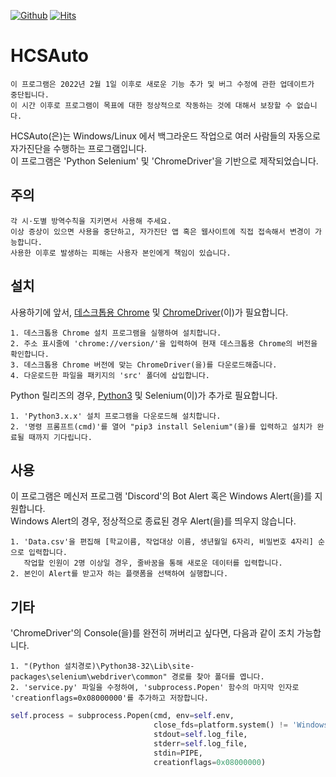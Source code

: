 [![Github](https://img.shields.io/github/license/hansatcode/HCSAuto?style=flat-square)](https://github.com/HanSatCode/HCSAuto/blob/main/LICENSE)
[![Hits](https://hits.seeyoufarm.com/api/count/incr/badge.svg?url=https%3A%2F%2Fgithub.com%2FHanSatCode%2FHCSAuto&count_bg=%2379C83D&title_bg=%23555555&icon=&icon_color=%23E7E7E7&title=hits&edge_flat=true)](https://hits.seeyoufarm.com)


# HCSAuto
```
이 프로그램은 2022년 2월 1일 이후로 새로운 기능 추가 및 버그 수정에 관한 업데이트가 중단됩니다.
이 시간 이후로 프로그램이 목표에 대한 정상적으로 작동하는 것에 대해서 보장할 수 없습니다.
```
HCSAuto(은)는 Windows/Linux 에서 백그라운드 작업으로 여러 사람들의 자동으로 자가진단을 수행하는 프로그램입니다.<br/>
이 프로그램은 'Python Selenium' 및 'ChromeDriver'을 기반으로 제작되었습니다.

## 주의
```
각 시·도별 방역수칙을 지키면서 사용해 주세요. 
이상 증상이 있으면 사용을 중단하고, 자가진단 앱 혹은 웹사이트에 직접 접속해서 변경이 가능합니다.
사용한 이후로 발생하는 피해는 사용자 본인에게 책임이 있습니다.
```
## 설치
사용하기에 앞서, [데스크톱용 Chrome](https://www.google.com/intl/ko/chrome/) 및 [ChromeDriver](https://chromedriver.chromium.org/home)(이)가 필요합니다.
```
1. 데스크톱용 Chrome 설치 프로그램을 실행하여 설치합니다.
2. 주소 표시줄에 'chrome://version/'을 입력하여 현재 데스크톱용 Chrome의 버전을 확인합니다.
3. 데스크톱용 Chrome 버전에 맞는 ChromeDriver(을)를 다운로드해줍니다.
4. 다운로드한 파일을 패키지의 'src' 폴더에 삽입합니다.
```
Python 릴리즈의 경우, [Python3](https://www.python.org/) 및 Selenium(이)가 추가로 필요합니다.
```
1. 'Python3.x.x' 설치 프로그램을 다운로드해 설치합니다.
2. '명령 프롬프트(cmd)'를 열어 "pip3 install Selenium"(을)를 입력하고 설치가 완료될 때까지 기다립니다.
```
## 사용
이 프로그램은 메신저 프로그램 'Discord'의 Bot Alert 혹은 Windows Alert(을)를 지원합니다.<br/>
Windows Alert의 경우, 정상적으로 종료된 경우 Alert(을)를 띄우지 않습니다.
```
1. 'Data.csv'을 편집해 [학교이름, 작업대상 이름, 생년월일 6자리, 비밀번호 4자리] 순으로 입력합니다.
   작업할 인원이 2명 이상일 경우, 줄바꿈을 통해 새로운 데이터를 입력합니다.
2. 본인이 Alert를 받고자 하는 플랫폼을 선택하여 실행합니다.
```
## 기타
'ChromeDriver'의 Console(을)를 완전히 꺼버리고 싶다면, 다음과 같이 조치 가능합니다.
```
1. "(Python 설치경로)\Python38-32\Lib\site-packages\selenium\webdriver\common" 경로를 찾아 폴더를 엽니다.
2. 'service.py' 파일을 수정하여, 'subprocess.Popen' 함수의 마지막 인자로 'creationflags=0x08000000'를 추가하고 저장합니다.
```
```python
self.process = subprocess.Popen(cmd, env=self.env,
                                close_fds=platform.system() != 'Windows',
                                stdout=self.log_file,
                                stderr=self.log_file,
                                stdin=PIPE,
                                creationflags=0x08000000)
```
